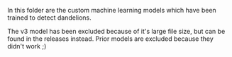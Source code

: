 In this folder are the custom machine learning models which have been trained to detect dandelions.

The v3 model has been excluded because of it's large file size, but can be found in the releases instead. Prior models are excluded because they didn't work ;)
